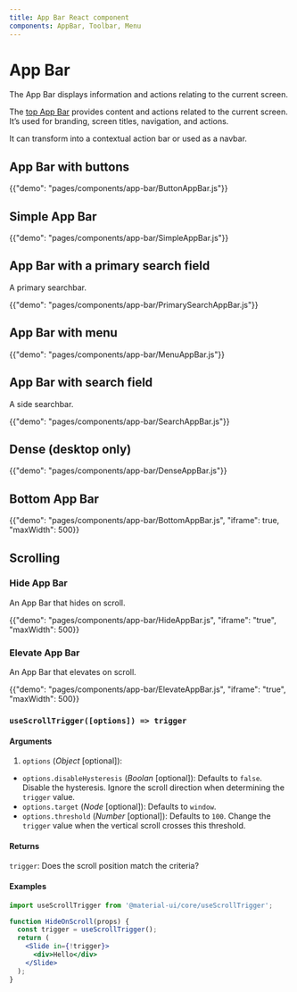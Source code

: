 ```yaml
---
title: App Bar React component
components: AppBar, Toolbar, Menu
---
```


# App Bar

<p class="description">The App Bar displays information and actions relating to the current screen.</p>

The [top App Bar](https://material.io/design/components/app-bars-top.html) provides content and actions related to the current screen. It’s used for branding, screen titles, navigation, and actions.

It can transform into a contextual action bar or used as a navbar.

## App Bar with buttons

{{"demo": "pages/components/app-bar/ButtonAppBar.js"}}

## Simple App Bar

{{"demo": "pages/components/app-bar/SimpleAppBar.js"}}

## App Bar with a primary search field

A primary searchbar.

{{"demo": "pages/components/app-bar/PrimarySearchAppBar.js"}}

## App Bar with menu

{{"demo": "pages/components/app-bar/MenuAppBar.js"}}

## App Bar with search field

A side searchbar.

{{"demo": "pages/components/app-bar/SearchAppBar.js"}}

## Dense (desktop only)

{{"demo": "pages/components/app-bar/DenseAppBar.js"}}

## Bottom App Bar

{{"demo": "pages/components/app-bar/BottomAppBar.js", "iframe": true, "maxWidth": 500}}

## Scrolling

### Hide App Bar

An App Bar that hides on scroll.

{{"demo": "pages/components/app-bar/HideAppBar.js", "iframe": "true", "maxWidth": 500}}

### Elevate App Bar

An App Bar that elevates on scroll.

{{"demo": "pages/components/app-bar/ElevateAppBar.js", "iframe": "true", "maxWidth": 500}}

### `useScrollTrigger([options]) => trigger`

#### Arguments

1. `options` (*Object* [optional]):

  - `options.disableHysteresis` (*Boolan* [optional]): Defaults to `false`. Disable the hysteresis. Ignore the scroll direction when determining the `trigger` value.
  - `options.target` (*Node* [optional]): Defaults to `window`.
  - `options.threshold` (*Number* [optional]): Defaults to `100`. Change the `trigger` value when the vertical scroll crosses this threshold.

#### Returns

`trigger`: Does the scroll position match the criteria?

#### Examples

```jsx
import useScrollTrigger from '@material-ui/core/useScrollTrigger';

function HideOnScroll(props) {
  const trigger = useScrollTrigger();
  return (
    <Slide in={!trigger}>
      <div>Hello</div>
    </Slide>
  );
}
```
